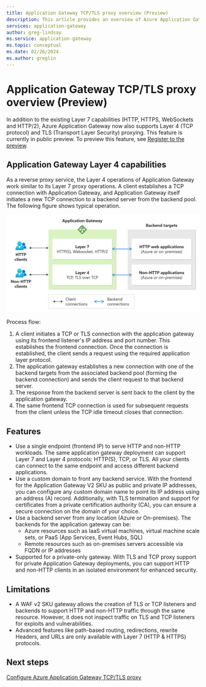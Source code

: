 ```yaml
---
title: Application Gateway TCP/TLS proxy overview (Preview)
description: This article provides an overview of Azure Application Gateway's TCP/TLS (layer 4) proxy service. 
services: application-gateway
author: greg-lindsay
ms.service: application-gateway
ms.topic: conceptual
ms.date: 02/26/2024
ms.author: greglin
---
```


# Application Gateway TCP/TLS proxy overview (Preview)

In addition to the existing Layer 7 capabilities (HTTP, HTTPS, WebSockets and HTTP/2), Azure Application Gateway now also supports Layer 4 (TCP protocol) and TLS (Transport Layer Security) proxying.  This feature is currently in public preview. To preview this feature, see [Register to the preview](how-to-tcp-tls-proxy.md#register-to-the-preview).

## Application Gateway Layer 4 capabilities

As a reverse proxy service, the Layer 4 operations of Application Gateway work similar to its Layer 7 proxy operations. A client establishes a TCP connection with Application Gateway, and Application Gateway itself initiates a new TCP connection to a backend server from the backend pool. The following figure shows typical operation.

![Overview of how TCP/TLS proxy works](./media/tcp-tls-proxy-overview/layer-4-proxy-overview.png) 

Process flow:

1. A client initiates a TCP or TLS connection with the application gateway using its frontend listener's IP address and port number. This establishes the frontend connection. Once the connection is established, the client sends a request using the required application layer protocol. 
2. The application gateway establishes a new connection with one of the backend targets from the associated backend pool (forming the backend connection) and sends the client request to that backend server. 
3. The response from the backend server is sent back to the client by the application gateway. 
4. The same frontend TCP connection is used for subsequent requests from the client unless the TCP idle timeout closes that connection. 

## Features

- Use a single endpoint (frontend IP) to serve HTTP and non-HTTP workloads. The same application gateway deployment can support Layer 7 and Layer 4 protocols: HTTP(S), TCP, or TLS. All your clients can connect to the same endpoint and access different backend applications.
- Use a custom domain to front any backend service. With the frontend for the Application Gateway V2 SKU as public and private IP addresses, you can configure any custom domain name to point its IP address using an address (A) record. Additionally, with TLS termination and support for certificates from a private certification authority (CA), you can ensure a secure connection on the domain of your choice. 
- Use a backend server from any location (Azure or On-premises). The backends for the application gateway can be: 
    - Azure resources such as IaaS virtual machines, virtual machine scale sets, or PaaS (App Services, Event Hubs, SQL)
    - Remote resources such as on-premises servers accessible via FQDN or IP addresses 
- Supported for a private-only gateway. With TLS and TCP proxy support for private Application Gateway deployments, you can support HTTP and non-HTTP clients in an isolated environment for enhanced security.

## Limitations

- A WAF v2 SKU gateway allows the creation of TLS or TCP listeners and backends to support HTTP and non-HTTP traffic through the same resource. However, it does not inspect traffic on TLS and TCP listeners for exploits and vulnerabilities. 
- Advanced features like path-based routing, redirections, rewrite Headers, and URLs are only available with Layer 7 (HTTP & HTTPS) protocols.

## Next steps

[Configure Azure Application Gateway TCP/TLS proxy](how-to-tcp-tls-proxy.md)